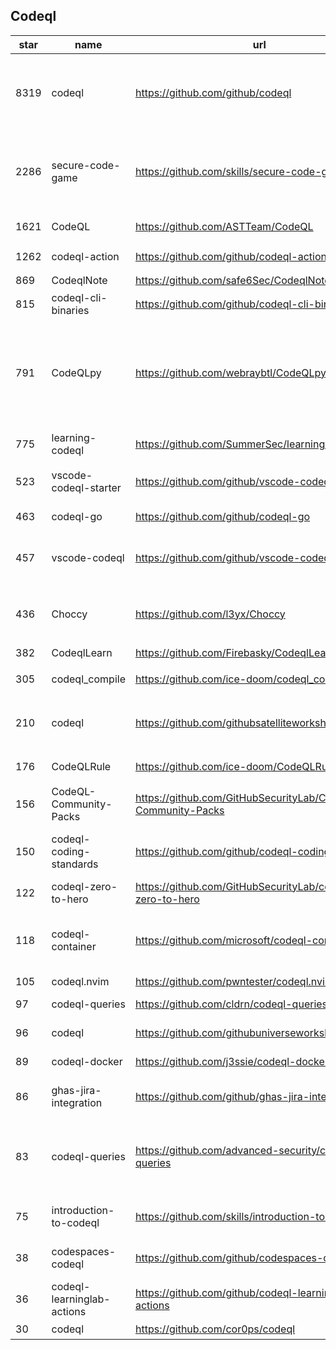 ## Codeql
|star|name|url|des|
|---|---|---|---|
|8319|codeql|https://github.com/github/codeql|CodeQL: the libraries and queries that power security researchers around the world, as well as code scanning in GitHub Advanced Security|
|2286|secure-code-game|https://github.com/skills/secure-code-game|A GitHub Security Lab initiative, providing an in-repo learning experience, where learners secure intentionally vulnerable code.|
|1621|CodeQL|https://github.com/ASTTeam/CodeQL|《深入理解CodeQL》Finding vulnerabilities with CodeQL.|
|1262|codeql-action|https://github.com/github/codeql-action|Actions for running CodeQL analysis|
|869|CodeqlNote|https://github.com/safe6Sec/CodeqlNote|Codeql学习笔记|
|815|codeql-cli-binaries|https://github.com/github/codeql-cli-binaries|Binaries for the CodeQL CLI|
|791|CodeQLpy|https://github.com/webraybtl/CodeQLpy|CodeQLpy是一款基于CodeQL实现的半自动化代码审计工具，目前仅支持java语言。实现从源码反编译，数据库生成，脆弱性发现的全过程，可以辅助代码审计人员快速定位源码可能存在的漏洞。|
|775|learning-codeql|https://github.com/SummerSec/learning-codeql|CodeQL Java 全网最全的中文学习资料|
|523|vscode-codeql-starter|https://github.com/github/vscode-codeql-starter|Starter workspace to use with the CodeQL extension for Visual Studio Code.|
|463|codeql-go|https://github.com/github/codeql-go|The CodeQL extractor and libraries for Go.|
|457|vscode-codeql|https://github.com/github/vscode-codeql|An extension for Visual Studio Code that adds rich language support for CodeQL|
|436|Choccy|https://github.com/l3yx/Choccy|GitHub项目监控 && CodeQL自动扫描   (GitHub project monitoring && CodeQL automatic analysis)|
|382|CodeqlLearn|https://github.com/Firebasky/CodeqlLearn|记录学习codeql的过程|
|305|codeql_compile|https://github.com/ice-doom/codeql_compile|自动反编译闭源应用，创建codeql数据库|
|210|codeql|https://github.com/githubsatelliteworkshops/codeql|GitHub Satellite 2020 workshops on finding security vulnerabilities with CodeQL for Java/JavaScript.|
|176|CodeQLRule|https://github.com/ice-doom/CodeQLRule|个人使用CodeQL编写的一些规则|
|156|CodeQL-Community-Packs|https://github.com/GitHubSecurityLab/CodeQL-Community-Packs|Collection of community-driven CodeQL query, library and extension packs|
|150|codeql-coding-standards|https://github.com/github/codeql-coding-standards|This repository contains CodeQL queries and libraries which support various Coding Standards.|
|122|codeql-zero-to-hero|https://github.com/GitHubSecurityLab/codeql-zero-to-hero|CodeQL zero to hero blog post series challenges|
|118|codeql-container|https://github.com/microsoft/codeql-container|Prepackaged and precompiled github codeql container for rapid analysis, deployment and development.|
|105|codeql.nvim|https://github.com/pwntester/codeql.nvim|CodeQL plugin for Neovim|
|97|codeql-queries|https://github.com/cldrn/codeql-queries|My CodeQL queries collection|
|96|codeql|https://github.com/githubuniverseworkshops/codeql|CodeQL workshops for GitHub Universe|
|89|codeql-docker|https://github.com/j3ssie/codeql-docker|Ready to use docker image for CodeQL|
|86|ghas-jira-integration|https://github.com/github/ghas-jira-integration|Synchronize GitHub Code Scanning alerts to Jira issues|
|83|codeql-queries|https://github.com/advanced-security/codeql-queries|[Deprecated] GitHub's Field Team's CodeQL Custom Queries, Suites, and Configurations. See GitHubSecurityLab/CodeQL-Community-Packs instead|
|75|introduction-to-codeql|https://github.com/skills/introduction-to-codeql|Enable code scanning and secure your code with CodeQL.|
|38|codespaces-codeql|https://github.com/github/codespaces-codeql|Get to know more about the concepts of CodeQL by trying our simple tutorials.|
|36|codeql-learninglab-actions|https://github.com/github/codeql-learninglab-actions|Actions and Images for use in Learning Lab courses for CodeQL|
|30|codeql|https://github.com/cor0ps/codeql|收集规则|